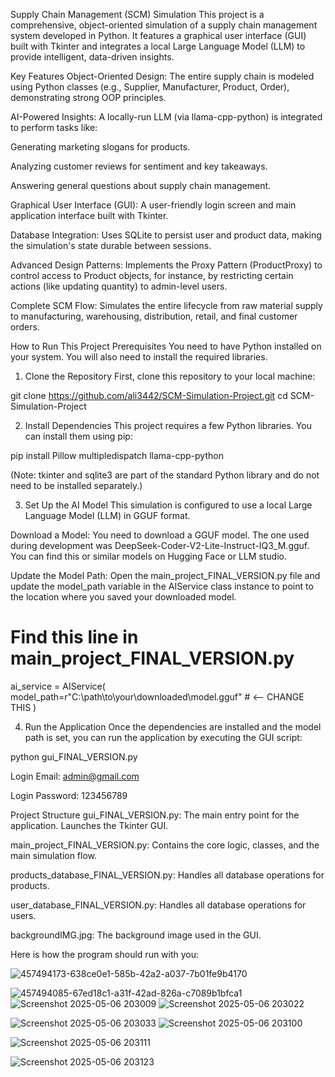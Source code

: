 Supply Chain Management (SCM) Simulation
This project is a comprehensive, object-oriented simulation of a supply chain management system developed in Python. It features a graphical user interface (GUI) built with Tkinter and integrates a local Large Language Model (LLM) to provide intelligent, data-driven insights.

Key Features
Object-Oriented Design: The entire supply chain is modeled using Python classes (e.g., Supplier, Manufacturer, Product, Order), demonstrating strong OOP principles.

AI-Powered Insights: A locally-run LLM (via llama-cpp-python) is integrated to perform tasks like:

Generating marketing slogans for products.

Analyzing customer reviews for sentiment and key takeaways.

Answering general questions about supply chain management.

Graphical User Interface (GUI): A user-friendly login screen and main application interface built with Tkinter.

Database Integration: Uses SQLite to persist user and product data, making the simulation's state durable between sessions.

Advanced Design Patterns: Implements the Proxy Pattern (ProductProxy) to control access to Product objects, for instance, by restricting certain actions (like updating quantity) to admin-level users.

Complete SCM Flow: Simulates the entire lifecycle from raw material supply to manufacturing, warehousing, distribution, retail, and final customer orders.

How to Run This Project
Prerequisites
You need to have Python installed on your system. You will also need to install the required libraries.

1. Clone the Repository
First, clone this repository to your local machine:

git clone https://github.com/ali3442/SCM-Simulation-Project.git
cd SCM-Simulation-Project

2. Install Dependencies
This project requires a few Python libraries. You can install them using pip:

pip install Pillow multipledispatch llama-cpp-python

(Note: tkinter and sqlite3 are part of the standard Python library and do not need to be installed separately.)

3. Set Up the AI Model
This simulation is configured to use a local Large Language Model (LLM) in GGUF format.

Download a Model: You need to download a GGUF model. The one used during development was DeepSeek-Coder-V2-Lite-Instruct-IQ3_M.gguf. You can find this or similar models on Hugging Face or LLM studio.

Update the Model Path: Open the main_project_FINAL_VERSION.py file and update the model_path variable in the AIService class instance to point to the location where you saved your downloaded model.

# Find this line in main_project_FINAL_VERSION.py
ai_service = AIService(
    model_path=r"C:\path\to\your\downloaded\model.gguf" # <-- CHANGE THIS
    )

4. Run the Application
Once the dependencies are installed and the model path is set, you can run the application by executing the GUI script:

python gui_FINAL_VERSION.py

Login Email: admin@gmail.com

Login Password: 123456789

Project Structure
gui_FINAL_VERSION.py: The main entry point for the application. Launches the Tkinter GUI.

main_project_FINAL_VERSION.py: Contains the core logic, classes, and the main simulation flow.

products_database_FINAL_VERSION.py: Handles all database operations for products.

user_database_FINAL_VERSION.py: Handles all database operations for users.

backgroundIMG.jpg: The background image used in the GUI.

Here is how the program should run with you:
 
![457494173-638ce0e1-585b-42a2-a037-7b01fe9b4170](https://github.com/user-attachments/assets/8d3baa92-31df-4e9a-813e-9dee628718ed)

![457494085-67ed18c1-a31f-42ad-826a-c7089b1bfca1](https://github.com/user-attachments/assets/c2db7866-e56e-4ae7-887b-5d96778f885f)
![Screenshot 2025-05-06 203009](https://github.com/user-attachments/assets/2a6a76ce-284d-4f7e-b663-74b24424aa8c)
![Screenshot 2025-05-06 203022](https://github.com/user-attachments/assets/781bb6f4-60fe-4a23-b947-fdef63582a24)


![Screenshot 2025-05-06 203033](https://github.com/user-attachments/assets/a7f8eda3-5ee0-4717-91d4-29f346946074)
![Screenshot 2025-05-06 203100](https://github.com/user-attachments/assets/b8274b37-61a5-4166-8e32-ea38a56bcc64)

![Screenshot 2025-05-06 203111](https://github.com/user-attachments/assets/c69a4a49-a8e1-4b0d-99ad-38e46883e508)

![Screenshot 2025-05-06 203123](https://github.com/user-attachments/assets/46fa328a-db5a-4b1e-80ca-862d30375a30)




